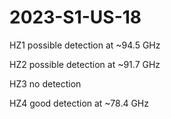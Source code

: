 # 2023-S1-US-18

HZ1 possible detection at ~94.5 GHz

HZ2 possible detection at ~91.7 GHz

HZ3 no detection

HZ4 good detection at ~78.4 GHz

